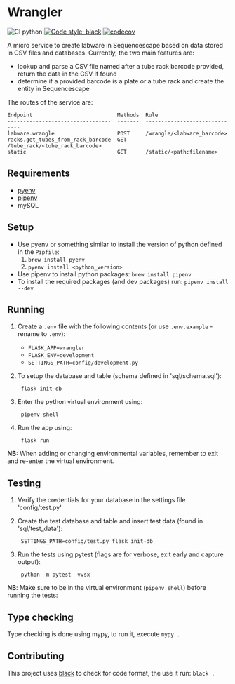 # Wrangler

![CI python](https://github.com/sanger/wrangler/workflows/CI%20python/badge.svg)
[![Code style: black](https://img.shields.io/badge/code%20style-black-000000.svg)](https://github.com/psf/black)
[![codecov](https://codecov.io/gh/sanger/wrangler/branch/develop/graph/badge.svg)](https://codecov.io/gh/sanger/wrangler)

A micro service to create labware in Sequencescape based on data stored in CSV files and databases.
Currently, the two main features are:

* lookup and parse a CSV file named after a tube rack barcode provided, return the data in the CSV
if found
* determine if a provided barcode is a plate or a tube rack and create the entity in Sequencescape

The routes of the service are:

    Endpoint                           Methods  Rule
    ---------------------------------  -------  ------------------------------
    labware.wrangle                    POST     /wrangle/<labware_barcode>
    racks.get_tubes_from_rack_barcode  GET      /tube_rack/<tube_rack_barcode>
    static                             GET      /static/<path:filename>

## Requirements

* [pyenv](https://github.com/pyenv/pyenv)
* [pipenv](https://pipenv.pypa.io/en/latest/)
* mySQL

## Setup

* Use pyenv or something similar to install the version of python
defined in the `Pipfile`:
  1. `brew install pyenv`
  2. `pyenv install <python_version>`
* Use pipenv to install python packages: `brew install pipenv`
* To install the required packages (and dev packages) run: `pipenv install --dev`

## Running

1. Create a `.env` file with the following contents (or use `.env.example` - rename to `.env`):
    * `FLASK_APP=wrangler`
    * `FLASK_ENV=development`
    * `SETTINGS_PATH=config/development.py`
1. To setup the database and table (schema defined in 'sql/schema.sql'):

        flask init-db

1. Enter the python virtual environment using:

        pipenv shell

1. Run the app using:

        flask run

__NB:__ When adding or changing environmental variables, remember to exit and re-enter the virtual
environment.

## Testing

1. Verify the credentials for your database in the settings file 'config/test.py'
1. Create the test database and table and insert test data (found in 'sql/test_data'):

        SETTINGS_PATH=config/test.py flask init-db

1. Run the tests using pytest (flags are for verbose, exit early and capture output):

        python -m pytest -vvsx

__NB__: Make sure to be in the virtual environment (`pipenv shell`) before running the tests:

## Type checking

Type checking is done using mypy, to run it, execute `mypy .`

## Contributing

This project uses [black](https://github.com/psf/black) to check for code format, the use it run:
`black .`
